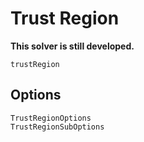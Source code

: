 # Trust Region
__This solver is still developed.__
```@docs
trustRegion
```
## Options
```@docs
TrustRegionOptions
TrustRegionSubOptions
```
